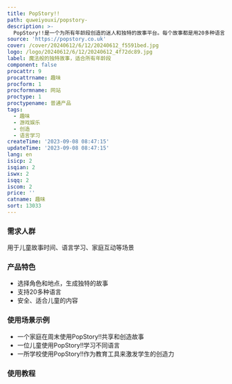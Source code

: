 ```yaml
---
title: PopStory!!
path: quweiyouxi/popstory-
description: >-
  PopStory!!是一个为所有年龄段创造的迷人和独特的故事平台。每个故事都是用20多种语言之一特别创建的，供大家享受！选择角色、地点，创造冒险！我们提供多个套餐选择，包括4个故事，8个故事和12个故事，满足不同需求。
source: 'https://popstory.co.uk'
cover: /cover/20240612/6/12/20240612_f5591bed.jpg
logo: /logo/20240612/6/12/20240612_4f72dc89.jpg
label: 魔法般的独特故事，适合所有年龄段
component: false
procattr: 9
procattrname: 趣味
procform: 1
procformname: 网站
proctype: 1
proctypename: 普通产品
tags:
  - 趣味
  - 游戏娱乐
  - 创造
  - 语言学习
createTime: '2023-09-08 08:47:15'
updateTime: '2023-09-08 08:47:15'
lang: en
isicp: 2
isqian: 2
iswx: 2
isqq: 2
iscom: 2
price: ''
catname: 趣味
sort: 13033
---
```




### 需求人群
用于儿童故事时间、语言学习、家庭互动等场景

### 产品特色
- 选择角色和地点，生成独特的故事
- 支持20多种语言
- 安全、适合儿童的内容

### 使用场景示例
- 一个家庭在周末使用PopStory!!共享和创造故事
- 一位儿童使用PopStory!!学习不同语言
- 一所学校使用PopStory!!作为教育工具来激发学生的创造力

### 使用教程


  
